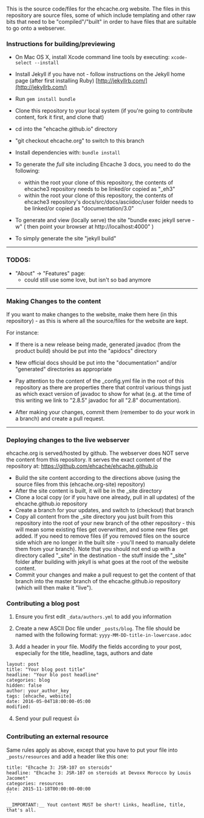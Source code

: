 
This is the source code/files for the ehcache.org website.  The files in this repository are source files, some of which include templating and other raw bits that need to be "compiled"/"built" in order to have files that are suitable to go onto a webserver.

### Instructions for building/previewing

* On Mac OS X, install Xcode command line tools by executing: `xcode-select --install`

* Install Jekyll if you have not - follow instructions on the Jekyll home page (after first installing Ruby)
[http://jekyllrb.com/](http://jekyllrb.com/)

* Run `gem install bundle`

* Clone this repository to your local system (if you're going to contribute content, fork it first, and clone that)
* cd into the "ehcache.github.io" directory
* "git checkout ehcache.org" to switch to this branch

* Install dependencies with: `bundle install`

* To generate the *full* site including Ehcache 3 docs, you need to do the following:
  * within the root your clone of this repository, the contents of ehcache3 repository needs to be linked/or copied as "_eh3"
  * within the root your clone of this repository, the contents of ehcache3 repository's docs/src/docs/asciidoc/user folder needs to be linked/or copied as "documentation/3.0"

* To generate and view (locally serve) the site "bundle exec jekyll serve -w"   ( then point your browser at http://localhost:4000" )

* To simply generate the site "jekyll build"

---


### TODOS:

* "About" -> "Features" page:
  * could still use some love, but isn't so bad anymore

---

### Making Changes to the content

If you want to make changes to the website, make them here (in this repository) - as this is where all the source/files for the website are kept.

For instance:

* If there is a new release being made, generated javadoc (from the product build) should be put into the "apidocs" directory
* New official docs should be put into the "documentation" and/or "generated" directories as appropriate
* Pay attention to the content of the _config.yml file in the root of this repository as there are properties there that control various things just as which exact version of javadoc to show for what (e.g. at the time of this writing we link to "2.8.5" javadoc for all "2.8" documentation).


* After making your changes, commit them (remember to do your work in a branch) and create a pull request.

---

### Deploying changes to the live webserver

ehcache.org is served/hosted by github.   The webserver does NOT serve the content from this repository.  It serves the exact content of the repository at:  https://github.com/ehcache/ehcache.github.io

* Build the site content according to the directions above (using the source files from this (ehcache.org-site) repository)
* After the site content is built, it will be in the _site directory
* Clone a local copy (or if you have one already, pull in all updates) of the ehcache.github.io repository
* Create a branch for your updates, and switch to (checkout) that branch
* Copy all content from the _site directory you just built from this repository into the root of your new branch of the other repository - this will mean some existing files get overwritten, and some new files get added.  If you need to remove files (if you removed files on the source side which are no longer in the built site - you'll need to manually delete them from your branch).   Note that you should not end up with a directory called "_site" in the destination - the stuff inside the "_site" folder after building with jekyll is what goes at the root of the website content.
* Commit your changes and make a pull request to get the content of that branch into the master branch of the ehcache.github.io repository (which will then make it "live").


### Contributing a blog post

1. Ensure you first edit `_data/authors.yml` to add you information

2. Create a new ASCII Doc file under `_posts/blog`. The file should be named with the following format: `yyyy-MM-DD-title-in-lowercase.adoc`

3. Add a header in your file. Modify the fields according to your post, especially for the title, headline, tags, authors and date

```
layout: post
title: "Your blog post title"
headline: "Your blo post headline"
categories: blog
hidden: false
author: your_author_key
tags: [ehcache, website]
date: 2016-05-04T18:00:00-05:00
modified:
```

4. Send your pull request :+1:

### Contributing an external resource

Same rules apply as above, except that you have to put your file into `_posts/resources` and add a header like this one:

```
title: "Ehcache 3: JSR-107 on steroids"
headline: "Ehcache 3: JSR-107 on steroids at Devoxx Morocco by Louis Jacomet"
categories: resources
date: 2015-11-18T00:00:00-00:00
``

__IMPORTANT:__ Yout content MUST be short! Links, headline, title, that's all.


